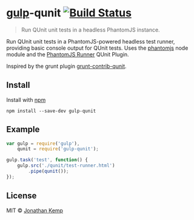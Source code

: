 # [gulp](https://github.com/wearefractal/gulp)-qunit [![Build Status](https://travis-ci.org/jonkemp/gulp-qunit.png?branch=master)](https://travis-ci.org/jonkemp/gulp-qunit)

> Run QUnit unit tests in a headless PhantomJS instance.

Run QUnit unit tests in a PhantomJS-powered headless test runner, providing basic console output for QUnit tests. Uses the [phantomjs](https://github.com/Obvious/phantomjs) node module and the [PhantomJS Runner](https://github.com/jquery/qunit/tree/master/addons/phantomjs) QUnit Plugin.

Inspired by the grunt plugin [grunt-contrib-qunit](https://github.com/gruntjs/grunt-contrib-qunit).


## Install

Install with [npm](https://npmjs.org/package/gulp-qunit)

```
npm install --save-dev gulp-qunit
```


## Example

```js
var gulp = require('gulp'),
    qunit = require('gulp-qunit');

gulp.task('test', function() {
    gulp.src('./qunit/test-runner.html')
        .pipe(qunit());
});
```


## License

MIT © [Jonathan Kemp](http://jonkemp.com)